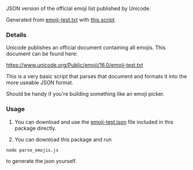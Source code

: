 JSON version of the official emoji list published by Unicode.

Generated from [emoji-test.txt](https://unicode.org/Public/emoji/latest/emoji-test.txt) with
[this script](parse_emojis.js).

### Details

Unicode publishes an official document containing all emojis. This document can be found here:

https://www.unicode.org/Public/emoji/16.0/emoji-test.txt

This is a very basic script that parses that document and formats it into the more useable JSON
format.

Should be handy if you're building something like an emoji picker.

### Usage

1. You can download and use the [emoji-test.json](emoji-test.json) file included in this package
   directly.

2. You can download this package and run

```
node parse_emojis.js
```

to generate the json yourself.
